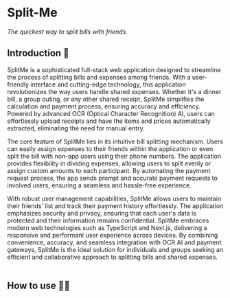 # Split-Me

*The* *quickest* *way* *to* *split* *bills* *with* *friends*.

## Introduction 💭

SplitMe is a sophisticated full-stack web application designed to streamline the process of splitting bills and expenses among friends. With a user-friendly interface and cutting-edge technology, this application revolutionizes the way users handle shared expenses. Whether it's a dinner bill, a group outing, or any other shared receipt, SplitMe simplifies the calculation and payment process, ensuring accuracy and efficiency. Powered by advanced OCR (Optical Character Recognition) AI, users can effortlessly upload receipts and have the items and prices automatically extracted, eliminating the need for manual entry.

The core feature of SplitMe lies in its intuitive bill splitting mechanism. Users can easily assign expenses to their friends within the application or even split the bill with non-app users using their phone numbers. The application provides flexibility in dividing expenses, allowing users to split evenly or assign custom amounts to each participant. By automating the payment request process, the app sends prompt and accurate payment requests to involved users, ensuring a seamless and hassle-free experience.

With robust user management capabilities, SplitMe allows users to maintain their friends' list and track their payment history effortlessly. The application emphasizes security and privacy, ensuring that each user's data is protected and their information remains confidential. SplitMe embraces modern web technologies such as TypeScript and Next.js, delivering a responsive and performant user experience across devices. By combining convenience, accuracy, and seamless integration with OCR AI and payment gateways, SplitMe is the ideal solution for individuals and groups seeking an efficient and collaborative approach to splitting bills and shared expenses.
<br>
<br>

## How to use 🏃‍♂️
